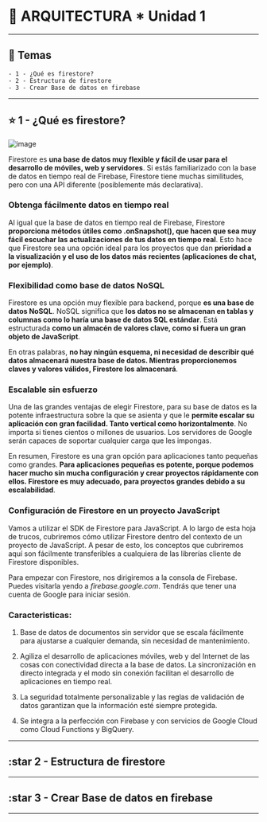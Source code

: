 # :star2: ARQUITECTURA * Unidad 1

---

## :book: Temas

```
- 1 - ¿Qué es firestore?
- 2 - Estructura de firestore
- 3 - Crear Base de datos en firebase
```

---

## :star: 1 - ¿Qué es firestore?

![image](https://user-images.githubusercontent.com/72580574/202919469-eff2fd9e-e14b-4af3-9a9f-1018714fd6a3.png)

Firestore es **una base de datos muy flexible y fácil de usar para el desarrollo de móviles, web y servidores**. Si estás familiarizado con la base de datos en tiempo real de Firebase, Firestore tiene muchas similitudes, pero con una API diferente (posiblemente más declarativa).

 

### Obtenga fácilmente datos en tiempo real

Al igual que la base de datos en tiempo real de Firebase, Firestore **proporciona métodos útiles como .onSnapshot(), que hacen que sea muy fácil escuchar las actualizaciones de tus datos en tiempo real**. Esto hace que Firestore sea una opción ideal para los proyectos que dan **prioridad a la visualización y el uso de los datos más recientes (aplicaciones de chat, por ejemplo)**.

### Flexibilidad como base de datos NoSQL

Firestore es una opción muy flexible para backend, porque **es una base de datos NoSQL**. NoSQL significa que **los datos no se almacenan en tablas y columnas como lo haría una base de datos SQL estándar**. Está estructurada **como un almacén de valores clave, como si fuera un gran objeto de JavaScript**.

En otras palabras, **no hay ningún esquema, ni necesidad de describir qué datos almacenará nuestra base de datos. Mientras proporcionemos claves y valores válidos, Firestore los almacenará**.

### Escalable sin esfuerzo

Una de las grandes ventajas de elegir Firestore, para su base de datos es la potente infraestructura sobre la que se asienta y que le **permite escalar su aplicación con gran facilidad. Tanto vertical como horizontalmente**. No importa si tienes cientos o millones de usuarios. Los servidores de Google serán capaces de soportar cualquier carga que les impongas.

En resumen, Firestore es una gran opción para aplicaciones tanto pequeñas como grandes. **Para aplicaciones pequeñas es potente, porque podemos hacer mucho sin mucha configuración y crear proyectos rápidamente con ellos. Firestore es muy adecuado, para proyectos grandes debido a su escalabilidad**.

### Configuración de Firestore en un proyecto JavaScript

Vamos a utilizar el SDK de Firestore para JavaScript. A lo largo de esta hoja de trucos, cubriremos cómo utilizar Firestore dentro del contexto de un proyecto de JavaScript. A pesar de esto, los conceptos que cubriremos aquí son fácilmente transferibles a cualquiera de las librerías cliente de Firestore disponibles.

Para empezar con Firestore, nos dirigiremos a la consola de Firebase. Puedes visitarla yendo a *firebase.google.com*. Tendrás que tener una cuenta de Google para iniciar sesión.


### Caracteristicas:

1. Base de datos de documentos sin servidor que se escala fácilmente para ajustarse a cualquier demanda, sin necesidad de mantenimiento.
 
2. Agiliza el desarrollo de aplicaciones móviles, web y del Internet de las cosas con conectividad directa a la base de datos.
La sincronización en directo integrada y el modo sin conexión facilitan el desarrollo de aplicaciones en tiempo real.
 
3. La seguridad totalmente personalizable y las reglas de validación de datos garantizan que la información esté siempre protegida.
 
4. Se integra a la perfección con Firebase y con servicios de Google Cloud como Cloud Functions y BigQuery.



---

## :star  2 - Estructura de firestore

---

## :star 3 - Crear Base de datos en firebase

---
